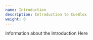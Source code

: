 ```yaml
---
name: Introduction
description: Introduction to CueBlox
weight: 0
---
```


Information about the Introduction Here
